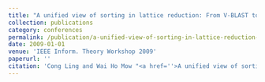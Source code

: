 ```yaml
---
title: "A unified view of sorting in lattice reduction: From V-BLAST to LLL and beyond"
collection: publications
category: conferences
permalink: /publication/a-unified-view-of-sorting-in-lattice-reduction-from-v-blast-to-lll-and-beyond
date: 2009-01-01
venue: 'IEEE Inform. Theory Workshop 2009'
paperurl: ''
citation: 'Cong Ling and Wai Ho Mow "<a href=''>A unified view of sorting in lattice reduction: From V-BLAST to LLL and beyond</a>", IEEE Inform. Theory Workshop 2009, Taormina, Italy.'
---
```

